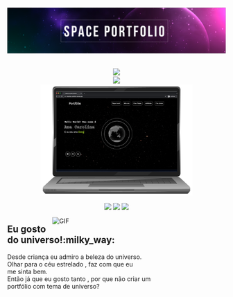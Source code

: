 <img src="https://github.com/devartes/Space-Portfolio-Website/blob/main/t%C3%ADtulo.png"><br>




<p align="center">
  <br>
  <a href="https://devartes-portfolio.vercel.app/"><img src="https://shields.io/badge/Link%20do%20portf%C3%B3lio-clique%20aqui-black?logo=github&style=for-the-badge"></a>
  <br>
  <a href="#">
    <img src="https://shields.io/badge/Preview-black?logo=github&style=for-the-badge">
  </a>
  <br>
  <img src="https://github.com/devartes/Space-Portfolio-Website/blob/main/pc.svg" width="350"><br>
</p> 

  <p align="center">
  <img src="https://img.shields.io/badge/HTML5-E34F26?style=for-the-badge&logo=html5&logoColor=white">
  <img src="https://img.shields.io/badge/CSS3-1572B6?style=for-the-badge&logo=css3&logoColor=white">
  <img src="https://img.shields.io/badge/JavaScript-323330?style=for-the-badge&logo=javascript&logoColor=F7DF1E">
  </p>
  
  <p><img align="right" alt="GIF" src="https://github.com/devartes/Space-Portfolio-Website/blob/main/portfolio.gif?raw=true" width="400" style="max-        width:100%"></a></p>
  <h2><a id="eu-gosto-do-universo" class="anchor" aria-hidden="true" href="#eu-gosto-do-universo"></a>Eu gosto do universo!:milky_way:</h2>

<p align="left">
        Desde criança eu admiro a beleza do universo.
        <br>Olhar para o céu estrelado , faz com que eu
        <br>me sinta bem.
        <br>Então já que eu gosto tanto , por que não criar um
        <br>portfólio com tema de universo?
 </p> 
